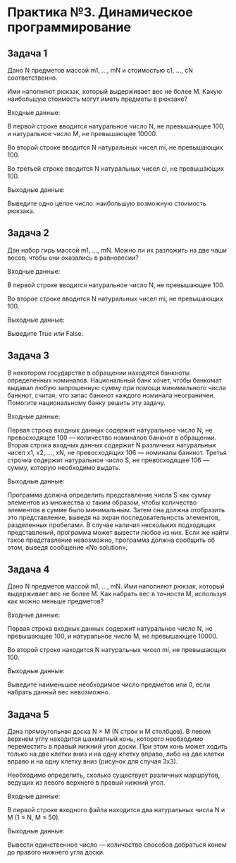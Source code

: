 # Практика №3. Динамическое программирование

## Задача 1

Дано N предметов массой m1, …, mN и стоимостью c1, …, cN соответственно.

Ими наполняют рюкзак, который выдерживает вес не более M. Какую наибольшую стоимость могут иметь предметы в рюкзаке?

Входные данные:

В первой строке вводится натуральное число N, не превышающее 100, и натуральное число M, не превышающее 10000.

Во второй строке вводится N натуральных чисел mi, не превышающих 100.

Во третьей строке вводится N натуральных чисел сi, не превышающих 100.

Выходные данные:

Выведите одно целое число: наибольшую возможную стоимость рюкзака.

## Задача 2

Дан набор гирь массой m1, …, mN. Можно ли их разложить на две чаши весов, чтобы они оказались в равновесии?

Входные данные:

В первой строке вводится натуральное число N, не превышающее 100.

Во второе строке вводится N натуральных чисел mi, не превышающих 100.

Выходные данные:

Выведите True или False.

## Задача 3

В некотором государстве в обращении находятся банкноты определенных номиналов. Национальный банк хочет, чтобы банкомат выдавал любую запрошенную сумму при помощи минимального числа банкнот, считая, что запас банкнот каждого номинала неограничен. Помогите национальному банку решить эту задачу.

Входные данные:

Первая строка входных данных содержит натуральное число N, не превосходящее 100 — количество номиналов банкнот в обращении. Вторая строка входных данных содержит N различных натуральных чисел x1, x2, ..., xN, не превосходящих 106 — номиналы банкнот. Третья строчка содержит натуральное число S, не превосходящее 106 — сумму, которую необходимо выдать.

Выходные данные:

Программа должна определить представление числа S как сумму элементов из множества xi таким образом, чтобы количество элементов в сумме было минимальным. Затем она должна отобразить это представление, выведя на экран последовательность элементов, разделенных пробелами. В случае наличия нескольких подходящих представлений, программа может вывести любое из них. Если же найти такое представление невозможно, программа должна сообщить об этом, выведя сообщение «No solution».

## Задача 4

Дано N предметов массой m1, …, mN. Ими наполняют рюкзак, который выдерживает вес не более M. Как набрать вес в точности M, используя как можно меньше предметов?

Входные данные:

Первая строка входных данных содержит натуральное число N, не превышающее 100, и натуральное число M, не превышающее 10000.

Во второй строке находится N натуральных чисел mi, не превышающих 100.

Выходные данные:

Выведите наименьшее необходимое число предметов или 0, если набрать данный вес невозможно.

## Задача 5

Дана прямоугольная доска N × M (N строк и M столбцов). В левом верхнем углу находится шахматный конь, которого необходимо переместить в правый нижний угол доски. При этом конь может ходить только на две клетки вниз и на одну клетку вправо, либо на две клетки вправо и на одну клетку вниз (рисунок для случая 3х3).

Необходимо определить, сколько существует различных маршрутов, ведущих из левого верхнего в правый нижний угол.

Входные данные:

В первой строке входного файла находится два натуральных числа N и M (1 ≤ N, M ≤ 50).

Выходные данные:

Вывести единственное число — количество способов добраться конем до правого нижнего угла доски.
